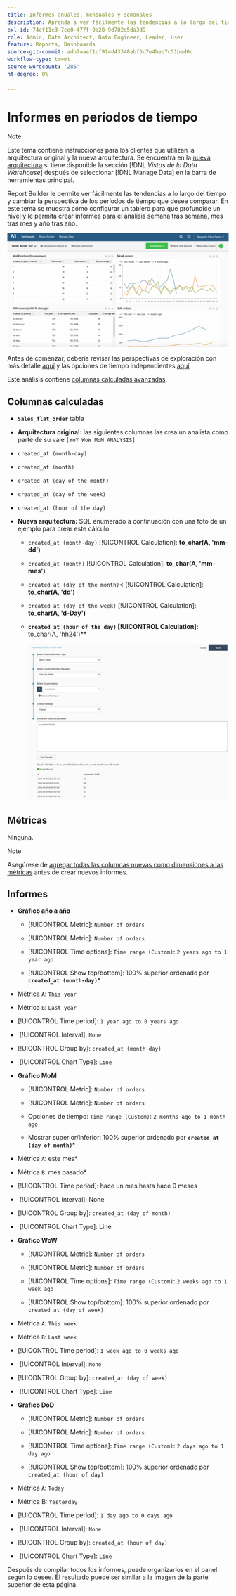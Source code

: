 ```yaml
---
title: Informes anuales, mensuales y semanales
description: Aprenda a ver fácilmente las tendencias a lo largo del tiempo y a cambiar la perspectiva de los períodos de tiempo que desee comparar.
exl-id: 74cf11c3-7ce0-477f-9a28-9d782e5da3d9
role: Admin, Data Architect, Data Engineer, Leader, User
feature: Reports, Dashboards
source-git-commit: adb7aaef1cf914d43348abf5c7e4bec7c51bed0c
workflow-type: tm+mt
source-wordcount: '286'
ht-degree: 0%

---
```


# Informes en períodos de tiempo

>[!NOTE]
>
>Este tema contiene instrucciones para los clientes que utilizan la arquitectura original y la nueva arquitectura. Se encuentra en la [nueva arquitectura](../../administrator/account-management/new-architecture.md) si tiene disponible la sección [!DNL _Vistas de la Data Warehouse_] después de seleccionar [!DNL Manage Data] en la barra de herramientas principal.

Report Builder le permite ver fácilmente las tendencias a lo largo del tiempo y cambiar la perspectiva de los períodos de tiempo que desee comparar. En este tema se muestra cómo configurar un tablero para que profundice un nivel y le permita crear informes para el análisis semana tras semana, mes tras mes y año tras año.

![](../../assets/Wow__mom__yoy.png)

Antes de comenzar, debería revisar las perspectivas de exploración con más detalle [aquí](../../tutorials/using-visual-report-builder.md) y las opciones de tiempo independientes [aquí](../../tutorials/time-options-visual-rpt-bldr.md).

Este análisis contiene [columnas calculadas avanzadas](../data-warehouse-mgr/adv-calc-columns.md).

## Columnas calculadas

* **`Sales_flat_order`** tabla
* **Arquitectura original:** las siguientes columnas las crea un analista como parte de su vale `[YoY WoW MoM ANALYSIS]`
* `created_at (month-day)`
* `created_at (month)`
* `created_at (day of the month)`
* `created_at (day of the week)`
* `created_at (hour of the day)`

* **Nueva arquitectura:** SQL enumerado a continuación con una foto de un ejemplo para crear este cálculo
   * `created_at (month-day)` [!UICONTROL Calculation]: **to_char(A, &#39;mm-dd&#39;)**
   * `created_at (month)` [!UICONTROL Calculation]: **to_char(A, &#39;mm-mes&#39;)**
   * `created_at (day of the month)`&lt; [!UICONTROL Calculation]: **to_char(A, &#39;dd&#39;)**
   * `created_at (day of the week)` [!UICONTROL Calculation]: **to_char(A, &#39;d-Day&#39;)**
   * **`created_at (hour of the day)` [!UICONTROL Calculation]: &#x200B;** to_char(A, &#39;hh24&#39;)**

     ![](../../assets/new-arch-create-calc.png)

## Métricas

Ninguna.

>[!NOTE]
>
>Asegúrese de [agregar todas las columnas nuevas como dimensiones a las métricas](../data-warehouse-mgr/manage-data-dimensions-metrics.md) antes de crear nuevos informes.

## Informes

* **Gráfico año a año**
   * [!UICONTROL Metric]: `Number of orders`

   * [!UICONTROL Metric]: `Number of orders`
   * [!UICONTROL Time options]: `Time range (Custom)`: `2 years ago to 1 year ago`

   * [!UICONTROL Show top/bottom]: 100% superior ordenado por **`created_at (month-day)`***

* Métrica `A`: `This year`
* Métrica `B`: `Last year`
* [!UICONTROL Time period]: `1 year ago to 0 years ago`
* &#x200B;
  [!UICONTROL Interval]: `None`
* [!UICONTROL Group by]: `created_at (month-day)`
* &#x200B;
  [!UICONTROL Chart Type]: `Line`

* **Gráfico MoM**
   * [!UICONTROL Metric]: `Number of orders`

   * [!UICONTROL Metric]: `Number of orders`
   * Opciones de tiempo: `Time range (Custom)`: `2 months ago to 1 month ago`

   * Mostrar superior/inferior: 100% superior ordenado por **`created_at (day of month)`***

* Métrica `A`: este mes*
* Métrica `B`: mes pasado*
* [!UICONTROL Time period]: hace un mes hasta hace 0 meses
* &#x200B;
  [!UICONTROL Interval]: None
* [!UICONTROL Group by]: `created_at (day of month)`
* &#x200B;
  [!UICONTROL Chart Type]: Line

* **Gráfico WoW**
   * [!UICONTROL Metric]: `Number of orders`

   * [!UICONTROL Metric]: `Number of orders`
   * [!UICONTROL Time options]: `Time range (Custom)`: `2 weeks ago to 1 week ago`

   * [!UICONTROL Show top/bottom]: 100% superior ordenado por `created_at (day of week)`

* Métrica `A`: `This week`
* Métrica `B`: `Last week`
* [!UICONTROL Time period]: `1 week ago to 0 weeks ago`
* &#x200B;
  [!UICONTROL Interval]: `None`
* [!UICONTROL Group by]: `created_at (day of week)`
* &#x200B;
  [!UICONTROL Chart Type]: `Line`

* **Gráfico DoD**
   * [!UICONTROL Metric]: `Number of orders`

   * [!UICONTROL Metric]: `Number of orders`
   * [!UICONTROL Time options]: `Time range (Custom)`: `2 days ago to 1 day ago`

   * [!UICONTROL Show top/bottom]: 100% superior ordenado por `created_at (hour of day)`

* Métrica `A`: `Today`
* Métrica B: `Yesterday`
* [!UICONTROL Time period]: `1 day ago to 0 days ago`
* &#x200B;
  [!UICONTROL Interval]: `None`
* [!UICONTROL Group by]: `created_at (hour of day)`
* &#x200B;
  [!UICONTROL Chart Type]: `Line`

Después de compilar todos los informes, puede organizarlos en el panel según lo desee. El resultado puede ser similar a la imagen de la parte superior de esta página.
